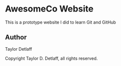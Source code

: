 # AwesomeCo Website

This is a prototype website I did to learn Git and GitHub

## Author

Taylor Detlaff

Copyright Taylor D. Detlaff, all rights reserved.